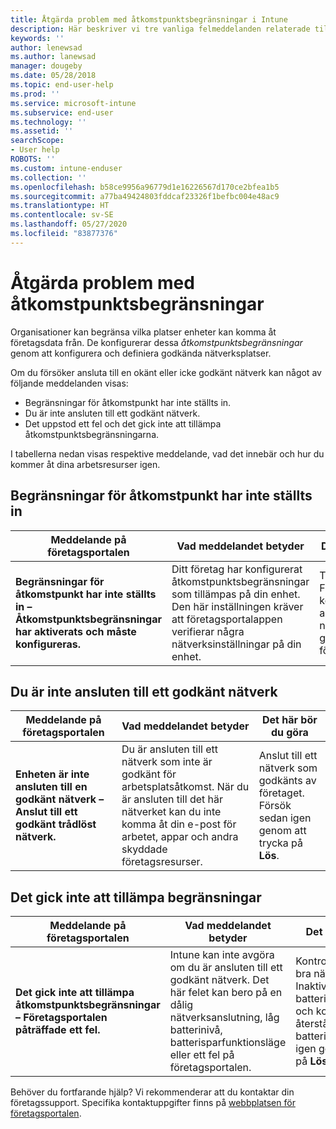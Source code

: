 ```yaml
---
title: Åtgärda problem med åtkomstpunktsbegränsningar i Intune
description: Här beskriver vi tre vanliga felmeddelanden relaterade till principer för åtkomstpunktsbegränsning i Intune och hur du åtgärdar dem.
keywords: ''
author: lenewsad
ms.author: lanewsad
manager: dougeby
ms.date: 05/28/2018
ms.topic: end-user-help
ms.prod: ''
ms.service: microsoft-intune
ms.subservice: end-user
ms.technology: ''
ms.assetid: ''
searchScope:
- User help
ROBOTS: ''
ms.custom: intune-enduser
ms.collection: ''
ms.openlocfilehash: b58ce9956a96779d1e16226567d170ce2bfea1b5
ms.sourcegitcommit: a77ba49424803fddcaf23326f1befbc004e48ac9
ms.translationtype: HT
ms.contentlocale: sv-SE
ms.lasthandoff: 05/27/2020
ms.locfileid: "83877376"
---
```

# <a name="resolve-access-point-restrictions"></a>Åtgärda problem med åtkomstpunktsbegränsningar

Organisationer kan begränsa vilka platser enheter kan komma åt företagsdata från.
De konfigurerar dessa *åtkomstpunktsbegränsningar* genom att konfigurera och definiera godkända nätverksplatser.  

Om du försöker ansluta till en okänt eller icke godkänt nätverk kan något av följande meddelanden visas:

* Begränsningar för åtkomstpunkt har inte ställts in.
* Du är inte ansluten till ett godkänt nätverk.
* Det uppstod ett fel och det gick inte att tillämpa åtkomstpunktsbegränsningarna.

 I tabellerna nedan visas respektive meddelande, vad det innebär och hur du kommer åt dina arbetsresurser igen.

## <a name="access-point-restrictions-not-set-up"></a>Begränsningar för åtkomstpunkt har inte ställts in  
| Meddelande på företagsportalen | Vad meddelandet betyder | Det här bör du göra                                                               
|------------------------|--------------------------|--------------------------|
| **Begränsningar för åtkomstpunkt har inte ställts in – Åtkomstpunktsbegränsningar har aktiverats och måste konfigureras.** | Ditt företag har konfigurerat åtkomstpunktsbegränsningar som tillämpas på din enhet. Den här inställningen kräver att företagsportalappen verifierar några nätverksinställningar på din enhet. | Tryck på **Lös**. Företagsportalappen kontrollerar att du är ansluten till ett nätverk som har godkänts av företaget. |

## <a name="not-connected-to-an-approved-network"></a>Du är inte ansluten till ett godkänt nätverk  

| Meddelande på företagsportalen | Vad meddelandet betyder | Det här bör du göra                                                                   
|------------------------|-----------------------------------|--------------------------|
| **Enheten är inte ansluten till en godkänt nätverk – Anslut till ett godkänt trådlöst nätverk.** | Du är ansluten till ett nätverk som inte är godkänt för arbetsplatsåtkomst. När du är ansluten till det här nätverket kan du inte komma åt din e-post för arbetet, appar och andra skyddade företagsresurser. | Anslut till ett nätverk som godkänts av företaget. Försök sedan igen genom att trycka på **Lös**. |

## <a name="restrictions-couldnt-be-enforced"></a>Det gick inte att tillämpa begränsningar  

| Meddelande på företagsportalen | Vad meddelandet betyder | Det här bör du göra                                                                      
|------------------------|-----------------------------------|--------------------------|
| **Det gick inte att tillämpa åtkomstpunktsbegränsningar – Företagsportalen påträffade ett fel.** | Intune kan inte avgöra om du är ansluten till ett godkänt nätverk. Det här felet kan bero på en dålig nätverksanslutning, låg batterinivå, batterisparfunktionsläge eller ett fel på företagsportalen. | Kontrollera att du har bra nätverksmottagning. Inaktivera batterisparfunktionsläge och kontrollera att det återstår minst 30 % batteritid. Försök sedan igen genom att trycka på **Lös**. 

Behöver du fortfarande hjälp? Vi rekommenderar att du kontaktar din företagssupport. Specifika kontaktuppgifter finns på [webbplatsen för företagsportalen](https://portal.manage.microsoft.com/#HelpDeskDialog).
